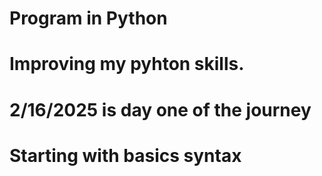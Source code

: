 # Program in Python
# Improving my pyhton skills. 
# 2/16/2025 is day one of the journey 
# Starting with basics syntax 
